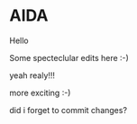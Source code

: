 # AIDA

Hello

Some specteclular edits here :-)

yeah realy!!!

more exciting :-)

did i forget to commit changes?
